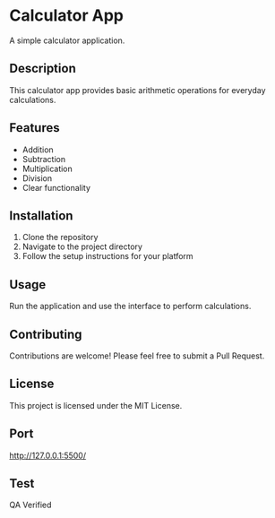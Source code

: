 # Calculator App

A simple calculator application.

## Description

This calculator app provides basic arithmetic operations for everyday calculations.

## Features

- Addition
- Subtraction
- Multiplication
- Division
- Clear functionality

## Installation

1. Clone the repository
2. Navigate to the project directory
3. Follow the setup instructions for your platform

## Usage

Run the application and use the interface to perform calculations.

## Contributing

Contributions are welcome! Please feel free to submit a Pull Request.

## License

This project is licensed under the MIT License.

## Port 
http://127.0.0.1:5500/

## Test

QA Verified

